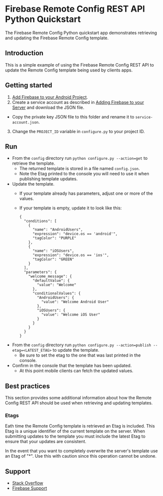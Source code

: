 Firebase Remote Config REST API Python Quickstart
===============================================

The Firebase Remote Config Python quickstart app demonstrates retrieving and
updating the Firebase Remote Config template.

Introduction
------------

This is a simple example of using the Firebase Remote Config REST API to update
the Remote Config template being used by clients apps.

Getting started
---------------

1. [Add Firebase to your Android Project](https://firebase.google.com/docs/android/setup).
2. Create a service account as described in [Adding Firebase to your Server](https://firebase.google.com/docs/admin/setup) and download the JSON file.
  - Copy the private key JSON file to this folder and rename it to `service-account.json`.
3. Change the `PROJECT_ID` variable in `configure.py` to your project ID.

Run
---

- From the `config` directory run `python configure.py --action=get` to retrieve the template.
  - The returned template is stored in a file named `config.json`.
  - Note the Etag printed to the console you will need to use it when publishing template updates.
- Update the template.
  - If your template already has parameters, adjust one or more of the values.
  - If your template is empty, update it to look like this:

        {
          "conditions": [
            {
              "name": "AndroidUsers",
              "expression": "device.os == 'android'",
              "tagColor": "PURPLE"
            },
            {
              "name": "iOSUsers",
              "expression": "device.os == 'ios'",
              "tagColor": "GREEN"
            }
          ],
          "parameters": {
            "welcome_message": {
              "defaultValue": {
                "value": "Welcome"
              },
              "conditionalValues": {
                "AndroidUsers": {
                  "value": "Welcome Android User"
                },
                "iOSUsers": {
                  "value": "Welcome iOS User"
                }
              }
            }
          }
        }

- From the `config` directory run `python configure.py --action=publish --etag=<LATEST_ETAG>` to update the template.
  - Be sure to set the etag to the one that was last printed in the console.
- Confirm in the console that the template has been updated.
  - At this point mobile clients can fetch the updated values.

Best practices
--------------

This section provides some additional information about how the Remote Config
REST API should be used when retrieving and updating templates.

### Etags ###

Eath time the Remote Config template is retrieved an Etag is included. This Etag is a
unique identifier of the current template on the server. When submitting updates
to the template you must include the latest Etag to ensure that your updates are consistent.

In the event that you want to completely overwrite the server's template use
an Etag of "\*". Use this with caution since this operation cannot be undone.

Support
-------

- [Stack Overflow](https://stackoverflow.com/questions/tagged/firebase-cloud-messaging)
- [Firebase Support](https://firebase.google.com/support/)
